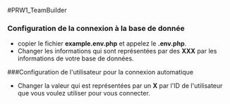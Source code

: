 #PRW1_TeamBuilder

### Configuration de la connexion à la base de donnée
- copier le fichier **example.env.php** et appelez le **.env.php**.
- Changer les informations qui sont représentées par des **XXX** par les informations de votre base de données.

###Configuration de l'utilisateur pour la connexion automatique 
- Changer la valeur qui est représentées par un **X** par l'ID de l'utilisateur que vous voulez utiliser pour vous connecter.
